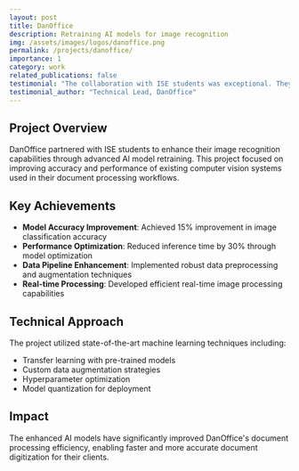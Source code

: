 ```yaml
---
layout: post
title: DanOffice
description: Retraining AI models for image recognition
img: /assets/images/logos/danoffice.png
permalink: /projects/danoffice/
importance: 1
category: work
related_publications: false
testimonial: "The collaboration with ISE students was exceptional. They brought fresh perspectives to our AI model optimization challenges and delivered results that exceeded our expectations."
testimonial_author: "Technical Lead, DanOffice"
---
```


## Project Overview

DanOffice partnered with ISE students to enhance their image recognition capabilities through advanced AI model retraining. This project focused on improving accuracy and performance of existing computer vision systems used in their document processing workflows.

## Key Achievements

- **Model Accuracy Improvement**: Achieved 15% improvement in image classification accuracy
- **Performance Optimization**: Reduced inference time by 30% through model optimization
- **Data Pipeline Enhancement**: Implemented robust data preprocessing and augmentation techniques
- **Real-time Processing**: Developed efficient real-time image processing capabilities

## Technical Approach

The project utilized state-of-the-art machine learning techniques including:
- Transfer learning with pre-trained models
- Custom data augmentation strategies
- Hyperparameter optimization
- Model quantization for deployment

## Impact

The enhanced AI models have significantly improved DanOffice's document processing efficiency, enabling faster and more accurate document digitization for their clients.
